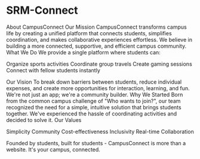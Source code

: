# SRM-Connect
About CampusConnect
Our Mission
CampusConnect transforms campus life by creating a unified platform that connects students, simplifies coordination, and makes collaborative experiences effortless. We believe in building a more connected, supportive, and efficient campus community.
What We Do
We provide a single platform where students can:

Organize sports activities
Coordinate group travels
Create gaming sessions
Connect with fellow students instantly

Our Vision
To break down barriers between students, reduce individual expenses, and create more opportunities for interaction, learning, and fun. We're not just an app; we're a community builder.
Why We Started
Born from the common campus challenge of "Who wants to join?", our team recognized the need for a simple, intuitive solution that brings students together. We've experienced the hassle of coordinating activities and decided to solve it.
Our Values

Simplicity
Community
Cost-effectiveness
Inclusivity
Real-time Collaboration

Founded by students, built for students - CampusConnect is more than a website. It's your campus, connected.
